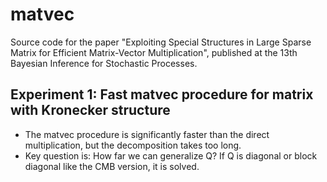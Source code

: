 # matvec
Source code for the paper "Exploiting Special Structures in Large Sparse Matrix for Efficient Matrix-Vector Multiplication", published at the 13th Bayesian Inference for Stochastic Processes.

## Experiment 1: Fast matvec procedure for matrix with Kronecker structure

- The matvec procedure is significantly faster than the direct multiplication, but the decomposition takes too long.
- Key question is: How far we can generalize Q? If Q is diagonal or block diagonal like the CMB version, it is solved. 
